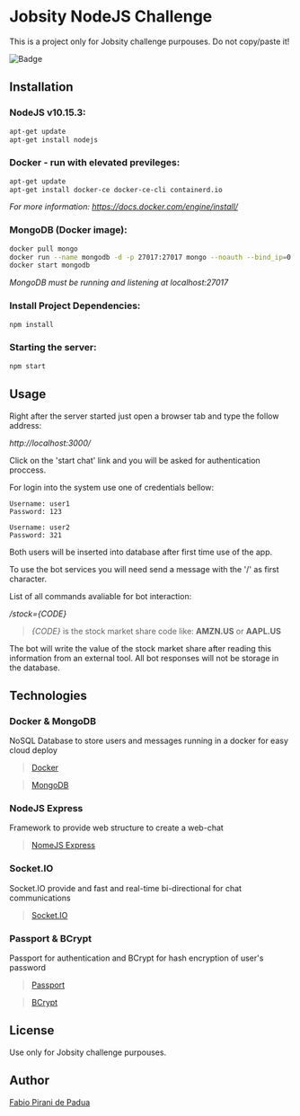 # Jobsity NodeJS Challenge

This is a project only for Jobsity challenge purpouses. Do not copy/paste it!

![Badge](https://img.shields.io/badge/Jobsity-Challenge-%237159c1?style=for-the-badge&logo=ghost)

## Installation

### NodeJS v10.15.3:

```bash
apt-get update
apt-get install nodejs
```

### Docker - run with elevated previleges:
```bash
apt-get update
apt-get install docker-ce docker-ce-cli containerd.io
```
*For more information: https://docs.docker.com/engine/install/*

### MongoDB (Docker image):
```bash
docker pull mongo
docker run --name mongodb -d -p 27017:27017 mongo --noauth --bind_ip=0.0.0.0
docker start mongodb
```
*MongoDB must be running and listening at localhost:27017*

### Install Project Dependencies:
```bash
npm install
```

### Starting the server:
```bash
npm start
```

## Usage

Right after the server started just open a browser tab and type the follow address:

*http://localhost:3000/*

Click on the 'start chat' link and you will be asked for authentication proccess.

For login into the system use one of credentials bellow:
```
Username: user1 
Password: 123

Username: user2 
Password: 321
```

Both users will be inserted into database after first time use of the app.

To use the bot services you will need send a message with the '/' as first character.

List of all commands avaliable for bot interaction:

*/stock={CODE}*
> *{CODE}* is the stock market share code like: **AMZN.US** or **AAPL.US**

The bot will write the value of the stock market share after reading this information from an external tool. All bot responses will not be storage in the database.

## Technologies

### Docker & MongoDB ###
NoSQL Database to store users and messages running in a docker for easy cloud deploy
> [Docker](https://www.docker.com/)

> [MongoDB](https://www.mongodb.com/2)

### NodeJS Express ###
Framework to provide web structure to create a web-chat
> [NomeJS Express](https://expressjs.com/)

### Socket.IO ###
Socket.IO provide and fast and real-time bi-directional for chat communications
> [Socket.IO](https://socket.io/)

### Passport & BCrypt ###
Passport for authentication and BCrypt for hash encryption of user's password
> [Passport](http://www.passportjs.org/)

> [BCrypt](http://www.passportjs.org/)

## License
Use only for Jobsity challenge purpouses.

## Author
[Fabio Pirani de Padua](https://www.linkedin.com/in/fabio-pirani-b129539/)
